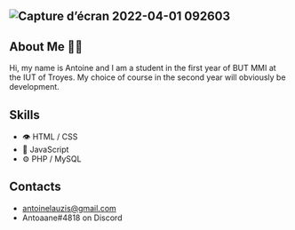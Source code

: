 ## ![Capture d’écran 2022-04-01 092603](https://user-images.githubusercontent.com/100697124/161227006-1aa91233-61f2-4f12-bc24-3c7245533d09.jpg)

## About Me 🙋‍♂️
Hi, my name is Antoine and I am a student in the first year of BUT MMI at the IUT of Troyes. My choice of course in the second year will obviously be development. 

## Skills 
 - 👁️ HTML / CSS 
 - 💽 JavaScript 
 - ⚙️ PHP / MySQL 

## Contacts 
 - antoinelauzis@gmail.com
 - Antoaane#4818 on Discord
